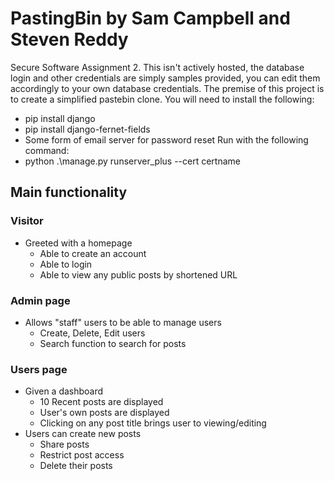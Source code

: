 # PastingBin by Sam Campbell and Steven Reddy	 									     
Secure Software Assignment 2. This isn't actively hosted, the database login and other credentials are simply samples provided, you can edit them accordingly to your own database credentials.
The premise of this project is to create a simplified pastebin clone. You will need to install the following:
- pip install django
- pip install django-fernet-fields
- Some form of email server for password reset
Run with the following command:
- python .\manage.py runserver_plus --cert certname

## Main functionality
### Visitor
- Greeted with a homepage
	- Able to create an account
	- Able to login
	- Able to view any public posts by shortened URL
### Admin page
- Allows "staff" users to be able to manage users
  - Create, Delete, Edit users
  - Search function to search for posts
### Users page
- Given a dashboard
  - 10 Recent posts are displayed
  - User's own posts are displayed
  - Clicking on any post title brings user to viewing/editing
- Users can create new posts
  - Share posts
  - Restrict post access
  - Delete their posts
